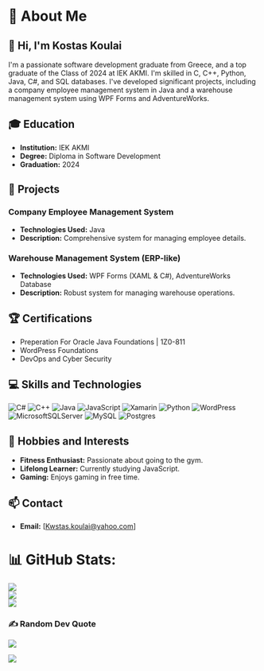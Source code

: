 # 💫 About Me

## 👋 Hi, I'm Kostas Koulai

I'm a passionate software development graduate from Greece, and a top graduate of the Class of 2024 at IEK AKMI. I'm skilled in C, C++, Python, Java, C#, and SQL databases. I've developed significant projects, including a company employee management system in Java and a warehouse management system using WPF Forms and AdventureWorks.

## 🎓 Education
- **Institution:** IEK AKMI
- **Degree:** Diploma in Software Development
- **Graduation:** 2024
  
## 🚀 Projects
### Company Employee Management System
- **Technologies Used:** Java
- **Description:** Comprehensive system for managing employee details.

### Warehouse Management System (ERP-like)
- **Technologies Used:** WPF Forms (XAML & C#), AdventureWorks Database
- **Description:** Robust system for managing warehouse operations.
## 🏆 Certifications
- Preperation For Oracle Java Foundations | 1Z0-811
- WordPress Foundations
- DevOps and Cyber Security

## 💻 Skills and Technologies
![C#](https://img.shields.io/badge/c%23-%23239120.svg?style=for-the-badge&logo=csharp&logoColor=white) ![C++](https://img.shields.io/badge/c++-%2300599C.svg?style=for-the-badge&logo=c%2B%2B&logoColor=white) ![Java](https://img.shields.io/badge/java-%23ED8B00.svg?style=for-the-badge&logo=openjdk&logoColor=white) ![JavaScript](https://img.shields.io/badge/javascript-%23323330.svg?style=for-the-badge&logo=javascript&logoColor=%23F7DF1E) ![Xamarin](https://img.shields.io/badge/Xamarin-3199DC?style=for-the-badge&logo=xamarin&logoColor=white) ![Python](https://img.shields.io/badge/python-3670A0?style=for-the-badge&logo=python&logoColor=ffdd54) ![WordPress](https://img.shields.io/badge/WordPress-%23117AC9.svg?style=for-the-badge&logo=WordPress&logoColor=white) ![MicrosoftSQLServer](https://img.shields.io/badge/Microsoft%20SQL%20Server-CC2927?style=for-the-badge&logo=microsoft%20sql%20server&logoColor=white) ![MySQL](https://img.shields.io/badge/mysql-4479A1.svg?style=for-the-badge&logo=mysql&logoColor=white) ![Postgres](https://img.shields.io/badge/postgres-%23316192.svg?style=for-the-badge&logo=postgresql&logoColor=white)


## 🌟 Hobbies and Interests
- **Fitness Enthusiast:** Passionate about going to the gym.
- **Lifelong Learner:** Currently studying JavaScript.
- **Gaming:** Enjoys gaming in free time.

## 📫 Contact
- **Email:** [Kwstas.koulai@yahoo.com]


# 📊 GitHub Stats:
![](https://github-readme-stats.vercel.app/api?username=proddeha&theme=dark&hide_border=false&include_all_commits=false&count_private=false)<br/>
![](https://github-readme-streak-stats.herokuapp.com/?user=proddeha&theme=dark&hide_border=false)<br/>
![](https://github-readme-stats.vercel.app/api/top-langs/?username=proddeha&theme=dark&hide_border=false&include_all_commits=false&count_private=false&layout=compact)

### ✍️ Random Dev Quote
![](https://quotes-github-readme.vercel.app/api?type=horizontal&theme=radical)

[![](https://visitcount.itsvg.in/api?id=proddeha&icon=0&color=0)](https://visitcount.itsvg.in)
